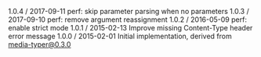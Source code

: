 1.0.4 / 2017-09-11
perf: skip parameter parsing when no parameters
1.0.3 / 2017-09-10
perf: remove argument reassignment
1.0.2 / 2016-05-09
perf: enable strict mode
1.0.1 / 2015-02-13
Improve missing Content-Type header error message
1.0.0 / 2015-02-01
Initial implementation, derived from media-typer@0.3.0